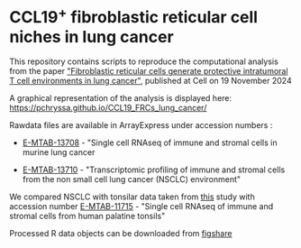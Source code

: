 # CCL19<sup>+</sup> fibroblastic reticular cell niches in lung cancer


This repository contains scripts to reproduce the computational analysis from the paper ["Fibroblastic reticular cells generate protective intratumoral T cell environments in lung cancer"](https://doi.org/10.1016/j.cell.2024.10.042), published at Cell on 19 November 2024

A graphical representation of the analysis is displayed here: https://pchryssa.github.io/CCL19_FRCs_lung_cancer/ 


Rawdata files are available in ArrayExpress under accession numbers :

* [E-MTAB-13708](https://www.ebi.ac.uk/biostudies/arrayexpress/studies/E-MTAB-13708) - "Single cell RNAseq of immune and stromal cells in murine lung cancer

* [E-MTAB-13710](https://www.ebi.ac.uk/biostudies/arrayexpress/studies/E-MTAB-13710) - "Transcriptomic profiling of immune and stromal cells from the non small cell lung cancer (NSCLC) environment"


We compared NSCLC with tonsilar data taken from [this](https://doi.org/10.1038/s41590-023-01502-4) study with accession number [E-MTAB-11715](https://www.ebi.ac.uk/biostudies/arrayexpress/studies/E-MTAB-11715) - "Single cell RNAseq of immune and stromal cells from human palatine tonsils"


Processed R data objects can be downloaded from [figshare](https://doi.org/10.6084/m9.figshare.26827640)
